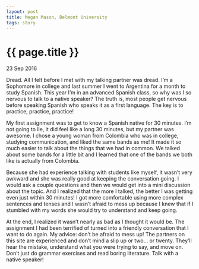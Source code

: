 ```yaml
---
layout: post
title: Megan Mason, Belmont University
tags: story
---
```


# {{ page.title }}

23 Sep 2016

Dread. All I felt before I met with my talking partner was dread. I’m a Sophomore in college and last summer I went to Argentina for a month to study Spanish. This year I’m in an advanced Spanish class, so why was I so nervous to talk to a native speaker? The truth is, most people get nervous before speaking Spanish who speaks it as a first language. The key is to practice, practice, practice!

My first assignment was to get to know a Spanish native for 30 minutes. I’m not going to lie, it did feel like a long 30 minutes, but my partner was awesome. I chose a young woman from Colombia who was in college, studying communication, and liked the same bands as me! It made it so much easier to talk about the things that we had in common. We talked about some bands for a little bit and I learned that one of the bands we both like is actually from Colombia.

Because she had experience talking with students like myself, it wasn’t very awkward and she was really good at keeping the conversation going. I would ask a couple questions and then we would get into a mini discussion about the topic. And I realized that the more I talked, the better I was getting even just within 30 minutes! I got more comfortable using more complex sentences and tenses and I wasn’t afraid to mess up because I knew that if I stumbled with my words she would try to understand and keep going.

At the end, I realized it wasn’t nearly as bad as I thought it would be. The assignment I had been terrified of turned into a friendly conversation that I want to do again. My advice: don’t be afraid to mess up! The partners on this site are experienced and don’t mind a slip up or two… or twenty. They’ll hear the mistake, understand what you were trying to say, and move on. Don’t just do grammar exercises and read boring literature. Talk with a native speaker!
